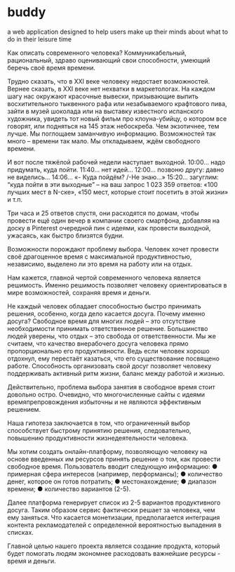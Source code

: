 # buddy
a web application designed to help users make up their minds about what to do in their leisure time

Как описать современного человека? Коммуникабельный, рациональный, здраво оценивающий свои способности, умеющий беречь своё время времени.

Трудно сказать, что в XXI веке человеку недостает возможностей. Вернее сказать, в XXI веке нет нехватки в маркетологах. На каждом шагу нас окружают красочные вывески, призывающие выпить восхитительного тыквенного рафа или незабываемого крафтового пива, зайти в музей шоколада или на выставку известного испанского художника, увидеть тот новый фильм про клоуна-убийцу, о котором все говорят, или подняться на 145 этаж небоскреба. Чем экзотичнее, тем лучше. Мы поглощаем заманчивую информацию. Возможностей так много – времени так мало. Мы откладываем, ждём свободного времени. 

И вот после тяжёлой рабочей недели наступает выходной. 
10:00... надо придумать, куда пойти.
11:40... нет идей...
12:00... позвоню другу: давно не виделись...
14:06... «- Куда пойдём? /-Не знаю...»
15:20...  загуглим: “куда пойти в эти выходные”
 – на ваш запрос 1 023 359 ответов: «100 лучших мест в N-ске», «150 мест, которые стоит посетить в этой жизни» и т.п.  
 
Три часа и 25 ответов спустя, они расходятся по домам, чтобы провести ещё один вечер в компании своего смартфона, добавляя на доску в Pinterest очередной пин с идеями, как провести выходной, ужасаясь, как быстро близятся будни. 

Возможности порождают проблему выбора.  Человек хочет провести своё драгоценное время с максимальной продуктивностью, независимо, выделено ли это время на работу или на отдых. 

Нам кажется, главной чертой современного человека является решимость. Именно решимость позволяет человеку ориентироваться в мире возможностей, сохраняя время и деньги. 

Не каждый человек обладает способностью быстро принимать решения, особенно, когда дело касается досуга. Почему именно досуга? Свободное время для многих людей – это отсутствие необходимости принимать ответственное решение. Большинство людей уверены, что отдых – это свобода от ответственности. Мы же считаем, что качество внерабочего досуга человека прямо пропорционально его продуктивности. Ведь если человек хорошо отдохнул, ему перестаёт казаться, что его существование посвящено работе.  Способность организовать свой досуг позволяет человеку поддерживать активный ритм жизни, баланс между работой и жизнью.

Действительно, проблема выбора занятия в свободное время стоит довольно остро. Очевидно, что многочисленные сайты с идеями времяпрепровождения избыточны и не являются эффективным решением. 

Наша гипотеза заключается в том, что ограниченный выбор способствует быстрому принятию решения, следовательно, повышению продуктивности жизнедеятельности человека.

Мы хотим создать онлайн-платформу, позволяющую человеку на основе введенных им ресурсов принять решение о том, как провести свободное время. Пользователь вводит следующую информацию:
●	примерная сфера интересов (например, перформансы); 
●	количество денег, которое он готов потратить;
●	местонахождение;
●	диапазон времени;
●	количество вариантов (2-5).

Далее платформа генерирует список из 2-5 вариантов продуктивного досуга. Таким образом сервис фактически решает за человека, чем ему заняться.
Что касается монетизации, предполагается интеграция контента рекламодателей с определенной вероятностью выпадения в списках.

Главной целью нашего проекта является создание продукта, который будет помогать людям экономнее расходовать важнейшие ресурсы - время и деньги. 
